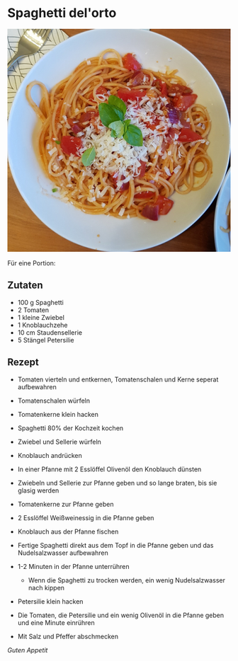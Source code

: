 # Spaghetti del'orto

![img](imgs/Spaghetti_del_orto.jpg)

Für eine Portion:

## Zutaten
- 100 g Spaghetti
- 2 Tomaten
- 1 kleine Zwiebel
- 1 Knoblauchzehe
- 10 cm Staudensellerie
- 5 Stängel Petersilie

## Rezept
- Tomaten vierteln und entkernen, Tomatenschalen und Kerne seperat aufbewahren

- Tomatenschalen würfeln

- Tomatenkerne klein hacken

- Spaghetti 80% der Kochzeit kochen

- Zwiebel und Sellerie würfeln

- Knoblauch andrücken

- In einer Pfanne mit 2 Esslöffel Olivenöl den Knoblauch dünsten

- Zwiebeln und Sellerie zur Pfanne geben und so lange braten, bis sie glasig werden

- Tomatenkerne zur Pfanne geben

- 2 Esslöffel Weißweinessig in die Pfanne geben

- Knoblauch aus der Pfanne fischen

- Fertige Spaghetti direkt aus dem Topf in die Pfanne geben und das Nudelsalzwasser aufbewahren

- 1-2 Minuten in der Pfanne unterrühren
  - Wenn die Spaghetti zu trocken werden, ein wenig Nudelsalzwasser nach kippen

- Petersilie klein hacken

- Die Tomaten, die Petersilie und ein wenig Olivenöl in die Pfanne geben und eine Minute einrühren

- Mit Salz und Pfeffer abschmecken

*Guten Appetit*
